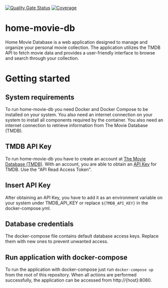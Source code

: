[![Quality Gate Status](https://sonarcloud.io/api/project_badges/measure?project=AlexDor18_home-movie-db&metric=alert_status&token=38143e1418c153b6a1b75b3afa1976766cf39412)](https://sonarcloud.io/summary/new_code?id=AlexDor18_home-movie-db) [![Coverage](https://sonarcloud.io/api/project_badges/measure?project=AlexDor18_home-movie-db&metric=coverage&token=38143e1418c153b6a1b75b3afa1976766cf39412)](https://sonarcloud.io/summary/new_code?id=AlexDor18_home-movie-db) 

# home-movie-db
Home Movie Database is a web application designed to manage and organize your personal movie collection. The application utilizes the TMDB API to fetch movie data and provides a user-friendly interface to browse and search through your collection.

# Getting started

## System requirements
To run home-movie-db you need Docker and Docker Compose to be installed on your system. You also need an internet connection on your system to install all components required by the container. You also need an internet connection to retrieve information from The Movie Database (TMDB).


## TMDB API Key
To run home-movie-db you have to create an account at [The Movie Database (TMDB)](https://www.themoviedb.org/signup?language=de).
With an account, you are able to obtain an [API Key](https://www.themoviedb.org/settings/api) for TMDB.
Use the "API Read Access Token".

## Insert API Key
After obtaining an API Key, you have to add it as an environment variable on your system under TMDB_API_KEY or replace `${TMDB_API_KEY}` in the docker-compose.yml.

## Database credentials
The docker-compose file contains default database access keys. Replace them with new ones to prevent unwanted access.

## Run application with docker-compose
To run the application with docker-compose just run ```docker-compose up``` from the root of this repository.
When all actions are performed successfully, the application can be accessed from http://{host}:8080.